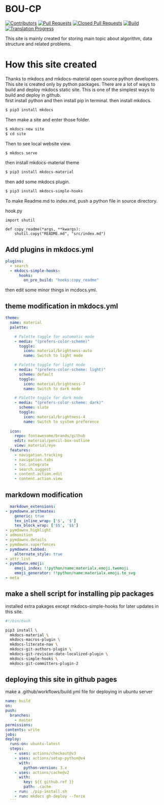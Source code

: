 # BOU-CP
[![Contributors](https://img.shields.io/github/contributors/boucp/boucp.github.io.svg)](https://github.com/boucp/boucp.github.io/graphs/contributors)
[![Pull Requests](https://img.shields.io/github/issues-pr/cp-algorithms/cp-algorithms.svg)](https://github.com/boucp/boucp.github.io/pulls)
[![Closed Pull Requests](https://img.shields.io/github/issues-pr-closed/boucp/boucp.github.io.svg)](https://github.com/boucp/boucp.github.io/pulls?q=is%3Apr+is%3Aclosed)
[![Build](https://github.com/boucp/boucp.github.io/workflows/build/badge.svg)](https://github.com/boucp/boucp.github.io/actions/workflows/build.yml)
[![Translation Progress](https://img.shields.io/badge/translation_progress-85.2%25-yellowgreen.svg)](https://github.com/boucp/boucp.github.io/wiki/Translation-Progress)


This site is mainly created for storing main topic about algorithm, data structure and related problems.

# How this site created
Thanks to mkdocs and mkdocs-material open source python developers.
This site is created only by python packages.
There are a lot of ways to build and deploy mkdocs static site.
This is one of the simplest ways to build and deploy in github.  
first install python and then install pip in terminal.
then install mkdocs.
```bash
$ pip3 install mkdocs
```
Then make a site and enter those folder.
```bash
$ mkdocs new site
$ cd site
```
Then to  see local website view.
```bash
$ mkdocs serve
```

then install mkdocs-material theme
```bash
$ pip3 install mkdocs-material
```
then add some mkdocs plugin.
```bash
$ pip3 install mkdocs-simple-hooks
```
To make Readme.md to index.md, push a python file in source directory.

hook.py
```python3
import shutil

def copy_readme(*args, **kwargs):
    shutil.copy("README.md", "src/index.md")
```


## Add plugins in mkdocs.yml
```yml
plugins:
  - search
  - mkdocs-simple-hooks:
      hooks:
        on_pre_build: "hooks:copy_readme"

```
then edit some minor things in mcdocs.yml.
## theme modification in mkdocs.yml
```yml
theme:
  name: material
  palette:

    # Palette toggle for automatic mode
    - media: "(prefers-color-scheme)"
      toggle:
        icon: material/brightness-auto
        name: Switch to light mode

    # Palette toggle for light mode
    - media: "(prefers-color-scheme: light)"
      scheme: default 
      toggle:
        icon: material/brightness-7
        name: Switch to dark mode

    # Palette toggle for dark mode
    - media: "(prefers-color-scheme: dark)"
      scheme: slate
      toggle:
        icon: material/brightness-4
        name: Switch to system preference
  
  icon:
    repo: fontawesome/brands/github
    edit: material/pencil-box-outline
    view: material/eye
  features:
    - navigation.tracking
    - navigation.tabs
    - toc.integrate
    - search.suggest
    - content.action.edit
    - content.action.view
  ```
  
  ## markdown modification
  ```yml
    markdown_extensions:
  - pymdownx.arithmatex:
      generic: true
      tex_inline_wrap: ['$', '$']
      tex_block_wrap: ['$$', '$$']
  - pymdownx.highlight
  - admonition
  - pymdownx.details
  - pymdownx.superfences
  - pymdownx.tabbed:
      alternate_style: true
  - attr_list
  - pymdownx.emoji:
      emoji_index: !!python/name:materialx.emoji.twemoji 
      emoji_generator: !!python/name:materialx.emoji.to_svg
  - meta
  ```
  ## make a shell script for installing pip packages
  installed extra pakages except mkdocs-simple-hooks for later updates in this site.
  ```bash
  #!/bin/bash

pip3 install \
    mkdocs-material \
    mkdocs-macros-plugin \
    mkdocs-literate-nav \
    mkdocs-git-authors-plugin \
    mkdocs-git-revision-date-localized-plugin \
    mkdocs-simple-hooks \
    mkdocs-git-committers-plugin-2
  ```
  
  
  ## deploying this site in github pages
  make a .github/workflows/build.yml file for deploying in ubuntu server
  ```yml
  name: build
on:
  push:
    branches:
      - master
permissions:
  contents: write
jobs:
  deploy:
    runs-on: ubuntu-latest
    steps:
      - uses: actions/checkout@v3
      - uses: actions/setup-python@v4
        with:
          python-version: 3.x
      - uses: actions/cache@v2
        with:
          key: ${{ github.ref }}
          path: .cache
      - run: ./pip-install.sh
      - run: mkdocs gh-deploy --force
    ```
    
    
  
